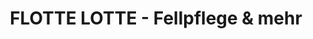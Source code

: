 ---
title: "FLOTTE LOTTE - Fellpflege & mehr"
url: /hamburg/flotte-lotte-fellpflege-und-mehr/
shop: Tiersalon
---